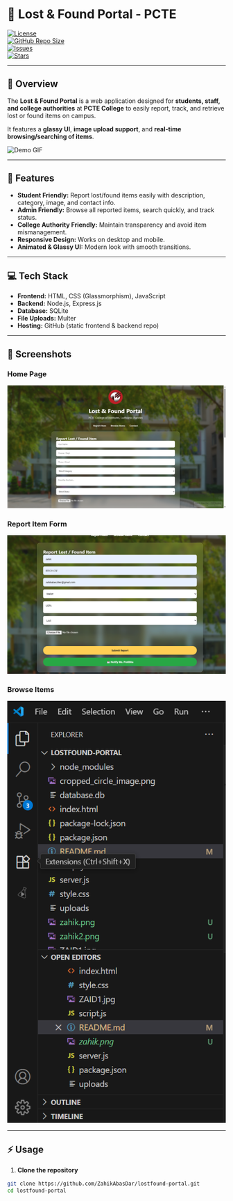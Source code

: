 # 🏫 Lost & Found Portal - PCTE

[![License](https://img.shields.io/badge/License-MIT-green)](LICENSE)  
[![GitHub Repo Size](https://img.shields.io/github/repo-size/ZahikAbasDar/lostfound-portal)](https://github.com/ZahikAbasDar/lostfound-portal)  
[![Issues](https://img.shields.io/github/issues/ZahikAbasDar/lostfound-portal)](https://github.com/ZahikAbasDar/lostfound-portal/issues)  
[![Stars](https://img.shields.io/github/stars/ZahikAbasDar/lostfound-portal)](https://github.com/ZahikAbasDar/lostfound-portal/stargazers)

---

## 🚀 Overview

The **Lost & Found Portal** is a web application designed for **students, staff, and college authorities** at **PCTE College** to easily report, track, and retrieve lost or found items on campus.  

It features a **glassy UI**, **image upload support**, and **real-time browsing/searching of items**.  

![Demo GIF](path-to-your-demo.gif) <!-- Replace with your GIF path -->

---

## 🎯 Features

- **Student Friendly:** Report lost/found items easily with description, category, image, and contact info.  
- **Admin Friendly:** Browse all reported items, search quickly, and track status.  
- **College Authority Friendly:** Maintain transparency and avoid item mismanagement.  
- **Responsive Design:** Works on desktop and mobile.  
- **Animated & Glassy UI:** Modern look with smooth transitions.  

---

## 💻 Tech Stack

- **Frontend:** HTML, CSS (Glassmorphism), JavaScript  
- **Backend:** Node.js, Express.js  
- **Database:** SQLite  
- **File Uploads:** Multer  
- **Hosting:** GitHub (static frontend & backend repo)  

---

## 📸 Screenshots

### Home Page
![Home](zahik.png)

### Report Item Form
![Form](zahik2.png)

### Browse Items
![Files](zahik3.png)

---

## ⚡ Usage

1. **Clone the repository**
```bash
git clone https://github.com/ZahikAbasDar/lostfound-portal.git
cd lostfound-portal
